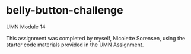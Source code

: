 # belly-button-challenge
UMN Module 14

This assignment was completed by myself, Nicolette Sorensen, using the starter code materials provided in the UMN Assignment.
